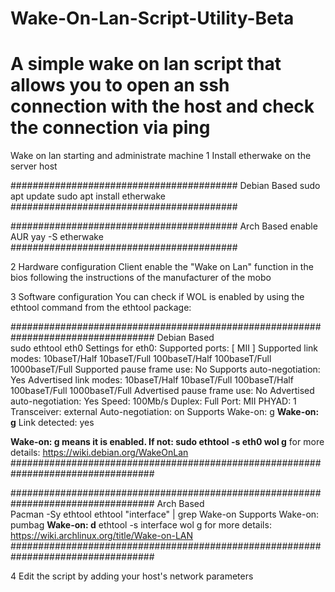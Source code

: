 # Wake-On-Lan-Script-Utility-Beta
# A simple wake on lan script that allows you to open an ssh connection with the host and check the connection via ping

Wake on lan starting and administrate machine
1 Install etherwake on the server host

#########################################
            Debian Based
 sudo apt update
 sudo apt install etherwake
#########################################

#########################################
            Arch Based
enable AUR
yay -S etherwake
#########################################

2 Hardware configuration Client
enable the "Wake on Lan" function in the bios following the instructions of the manufacturer of the mobo

3 Software configuration
You can check if WOL is enabled by using the ethtool command from the ethtool package:

##################################################################################
                                 Debian Based                                     
sudo ethtool eth0
Settings for eth0:
 Supported ports: [ MII ]
 Supported link modes:   10baseT/Half 10baseT/Full 
                         100baseT/Half 100baseT/Full 
                         1000baseT/Full 
 Supported pause frame use: No
 Supports auto-negotiation: Yes
 Advertised link modes:  10baseT/Half 10baseT/Full 
                         100baseT/Half 100baseT/Full 
                         1000baseT/Full 
 Advertised pause frame use: No
 Advertised auto-negotiation: Yes
 Speed: 100Mb/s
 Duplex: Full
 Port: MII
 PHYAD: 1
 Transceiver: external
 Auto-negotiation: on
 Supports Wake-on: g
 **Wake-on: g**
 Link detected: yes

**Wake-on: g means it is enabled. If not: sudo ethtool -s eth0 wol g**
for more details: https://wiki.debian.org/WakeOnLan
##################################################################################

##################################################################################
                                 Arch Based                                      
 Pacman -Sy ethtool
 ethtool "interface" | grep Wake-on
 Supports Wake-on: pumbag
 **Wake-on: d**
 ethtool -s interface wol g
for more details: https://wiki.archlinux.org/title/Wake-on-LAN
##################################################################################

4 Edit the script by adding your host's network parameters
